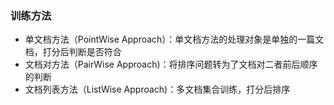 
### 训练方法
- 单文档方法（PointWise Approach）：单文档方法的处理对象是单独的一篇文档，打分后判断是否符合
- 文档对方法（PairWise Approach)：将排序问题转为了文档对二者前后顺序的判断
- 文档列表方法（ListWise Approach)：多文档集合训练，打分后排序
